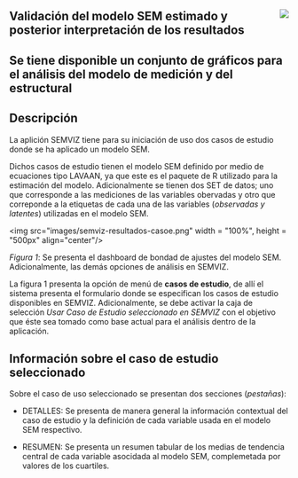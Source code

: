 ## <img src="images/UdeA_Escudo.jpg" align="right"/>

## Validación del modelo SEM estimado y posterior interpretación de los resultados 

## Se tiene disponible un conjunto de gráficos para el análisis del modelo de medición y del estructural

##  Descripción
La aplición SEMVIZ tiene para su iniciación de uso dos casos de estudio donde se ha aplicado
un modelo SEM.

Dichos casos de estudio tienen el modelo SEM definido por medio de ecuaciones tipo LAVAAN, ya
que este es el paquete de R utilizado para la estimación del modelo. Adicionalmente se tienen dos
SET de datos; uno que corresponde a las mediciones de las variables obervadas y otro que correponde
a la etiquetas de cada una de las variables (_observadas y latentes_) utilizadas en el modelo SEM.

<img src="images/semviz-resultados-casoe.png" width = "100%", height = "500px" align="center"/>

_Figura 1_: Se presenta el dashboard de bondad de ajustes del modelo SEM. Adicionalmente, las demás opciones de análisis en SEMVIZ.

La figura 1 presenta la opción de menú de __casos de estudio__, de allí el sistema presenta el formulario
donde se especifican los casos de estudio disponibles en SEMVIZ. Adicionalmente, se debe activar
la caja de selección _Usar Caso de Estudio seleccionado en SEMVIZ_ con el objetivo que éste sea
tomado como base actual para el análisis dentro de la aplicación.

## Información sobre el caso de estudio seleccionado
Sobre el caso de uso seleccionado se presentan dos secciones (_pestañas_):

- DETALLES: Se presenta de manera general la información contextual del caso de estudio y la definición de cada variable 
usada en el modelo SEM respectivo.

- RESUMEN: Se presenta un resumen tabular de los medias de tendencia central de cada variable asocidada al modelo SEM, 
complemetada por valores de los cuartiles.
